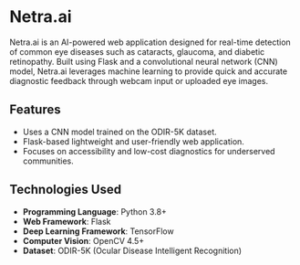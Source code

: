 # **Netra.ai**

Netra.ai is an AI-powered web application designed for real-time detection of common eye diseases such as cataracts, glaucoma, and diabetic retinopathy. Built using Flask and a convolutional neural network (CNN) model, Netra.ai leverages machine learning to provide quick and accurate diagnostic feedback through webcam input or uploaded eye images.

## **Features**
- Uses a CNN model trained on the ODIR-5K dataset.
- Flask-based lightweight and user-friendly web application.
- Focuses on accessibility and low-cost diagnostics for underserved communities.

## **Technologies Used**
- **Programming Language**: Python 3.8+
- **Web Framework**: Flask
- **Deep Learning Framework**: TensorFlow
- **Computer Vision**: OpenCV 4.5+
- **Dataset**: ODIR-5K (Ocular Disease Intelligent Recognition)


